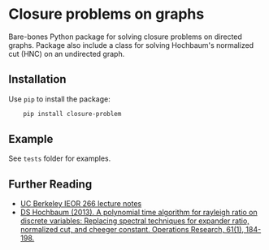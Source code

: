 # Closure problems on graphs

Bare-bones Python package for solving closure problems on directed graphs. Package also include a class for solving Hochbaum's normalized cut (HNC) on an undirected graph.

## Installation
Use `pip` to install the package:
```bash
    pip install closure-problem
```

## Example
See `tests` folder for examples.

## Further Reading
* [UC Berkeley IEOR 266 lecture notes](https://hochbaum.ieor.berkeley.edu/files/IEOR266-lecturenotes-2018.pdf)
* [DS Hochbaum (2013). A polynomial time algorithm for rayleigh ratio on discrete variables: Replacing spectral techniques for expander ratio, normalized cut, and cheeger constant. Operations Research, 61(1), 184-198.](https://hochbaum.ieor.berkeley.edu/html/pub/spectralOR2013.pdf)

